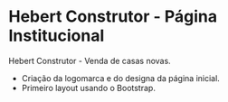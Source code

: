 # Hebert Construtor - Página Institucional

Hebert Construtor - Venda de casas novas. 

- Criação da logomarca e do designa da página inicial.
- Primeiro layout usando o Bootstrap.

